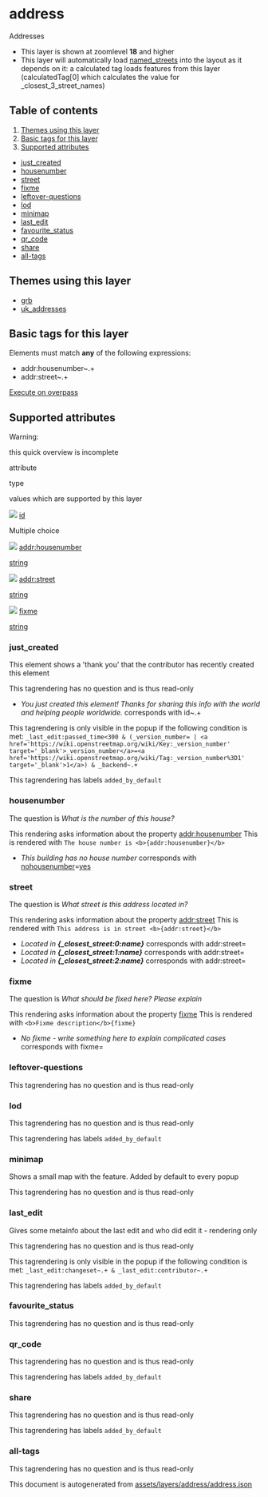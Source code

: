 [//]: # (WARNING: this file is automatically generated. Please find the sources at the bottom and edit those sources)

address
=======

Addresses

*   This layer is shown at zoomlevel **18** and higher
*   This layer will automatically load [named\_streets](./named_streets.md) into the layout as it depends on it: a calculated tag loads features from this layer (calculatedTag\[0\] which calculates the value for \_closest\_3\_street\_names)

Table of contents
-----------------

1.  [Themes using this layer](#-themes-using-this-layer-)
2.  [Basic tags for this layer](#-basic-tags-for-this-layer-)
3.  [Supported attributes](#-supported-attributes-)

*   [just\_created](#just_created)
*   [housenumber](#housenumber)
*   [street](#street)
*   [fixme](#fixme)
*   [leftover-questions](#leftover-questions)
*   [lod](#lod)
*   [minimap](#minimap)
*   [last\_edit](#last_edit)
*   [favourite\_status](#favourite_status)
*   [qr\_code](#qr_code)
*   [share](#share)
*   [all-tags](#all-tags)

Themes using this layer
-----------------------

*   [grb](https://mapcomplete.org/grb)
*   [uk\_addresses](https://mapcomplete.org/uk_addresses)

Basic tags for this layer
-------------------------

Elements must match **any** of the following expressions:

*   addr:housenumber~.+
*   addr:street~.+

[Execute on overpass](http://overpass-turbo.eu/?Q=%5Bout%3Ajson%5D%5Btimeout%3A90%5D%3B%28%20%20%20%20nwr%5B%22addr%3Ahousenumber%22%5D%28%7B%7Bbbox%7D%7D%29%3B%0A%20%20%20%20nwr%5B%22addr%3Astreet%22%5D%28%7B%7Bbbox%7D%7D%29%3B%0A%29%3Bout%20body%3B%3E%3Bout%20skel%20qt%3B)

Supported attributes
--------------------

Warning:

this quick overview is incomplete

attribute

type

values which are supported by this layer

[![](https://mapcomplete.org/assets/svg/statistics.svg)](https://taginfo.openstreetmap.org/keys/id#values) [id](https://wiki.openstreetmap.org/wiki/Key:id)

Multiple choice

[![](https://mapcomplete.org/assets/svg/statistics.svg)](https://taginfo.openstreetmap.org/keys/addr:housenumber#values) [addr:housenumber](https://wiki.openstreetmap.org/wiki/Key:addr:housenumber)

[string](../SpecialInputElements.md#string)

[![](https://mapcomplete.org/assets/svg/statistics.svg)](https://taginfo.openstreetmap.org/keys/addr:street#values) [addr:street](https://wiki.openstreetmap.org/wiki/Key:addr:street)

[string](../SpecialInputElements.md#string)

[](https://wiki.openstreetmap.org/wiki/Tag:addr:street%3D)[](https://wiki.openstreetmap.org/wiki/Tag:addr:street%3D)[](https://wiki.openstreetmap.org/wiki/Tag:addr:street%3D)

[![](https://mapcomplete.org/assets/svg/statistics.svg)](https://taginfo.openstreetmap.org/keys/fixme#values) [fixme](https://wiki.openstreetmap.org/wiki/Key:fixme)

[string](../SpecialInputElements.md#string)

[](https://wiki.openstreetmap.org/wiki/Tag:fixme%3D)

### just\_created

This element shows a 'thank you' that the contributor has recently created this element

This tagrendering has no question and is thus read-only

*   _You just created this element! Thanks for sharing this info with the world and helping people worldwide._ corresponds with id~.+

This tagrendering is only visible in the popup if the following condition is met: `_last_edit:passed_time<300 & (_version_number= | <a href='https://wiki.openstreetmap.org/wiki/Key:_version_number' target='_blank'>_version_number</a>=<a href='https://wiki.openstreetmap.org/wiki/Tag:_version_number%3D1' target='_blank'>1</a>) & _backend~.+`

This tagrendering has labels `added_by_default`

### housenumber

The question is _What is the number of this house?_

This rendering asks information about the property [addr:housenumber](https://wiki.openstreetmap.org/wiki/Key:addr:housenumber) This is rendered with `The house number is <b>{addr:housenumber}</b>`

*   _This building has no house number_ corresponds with [nohousenumber](https://wiki.openstreetmap.org/wiki/Key:nohousenumber)\=[yes](https://wiki.openstreetmap.org/wiki/Tag:nohousenumber%3Dyes)

### street

The question is _What street is this address located in?_

This rendering asks information about the property [addr:street](https://wiki.openstreetmap.org/wiki/Key:addr:street) This is rendered with `This address is in street <b>{addr:street}</b>`

*   _Located in **{\_closest\_street:0:name}**_ corresponds with addr:street=
*   _Located in **{\_closest\_street:1:name}**_ corresponds with addr:street=
*   _Located in **{\_closest\_street:2:name}**_ corresponds with addr:street=

### fixme

The question is _What should be fixed here? Please explain_

This rendering asks information about the property [fixme](https://wiki.openstreetmap.org/wiki/Key:fixme) This is rendered with `<b>Fixme description</b>{fixme}`

*   _No fixme - write something here to explain complicated cases_ corresponds with fixme=

### leftover-questions

This tagrendering has no question and is thus read-only

### lod

This tagrendering has no question and is thus read-only

This tagrendering has labels `added_by_default`

### minimap

Shows a small map with the feature. Added by default to every popup

This tagrendering has no question and is thus read-only

### last\_edit

Gives some metainfo about the last edit and who did edit it - rendering only

This tagrendering has no question and is thus read-only

This tagrendering is only visible in the popup if the following condition is met: `_last_edit:changeset~.+ & _last_edit:contributor~.+`

This tagrendering has labels `added_by_default`

### favourite\_status

This tagrendering has no question and is thus read-only

### qr\_code

This tagrendering has no question and is thus read-only

This tagrendering has labels `added_by_default`

### share

This tagrendering has no question and is thus read-only

This tagrendering has labels `added_by_default`

### all-tags

This tagrendering has no question and is thus read-only

This document is autogenerated from [assets/layers/address/address.json](https://github.com/pietervdvn/MapComplete/blob/develop/assets/layers/address/address.json)
